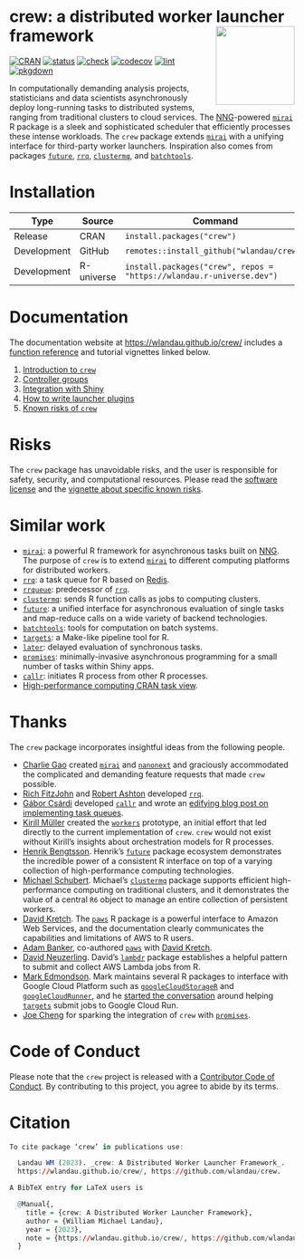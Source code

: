 
# crew: a distributed worker launcher framework <img src='man/figures/logo-readme.png' align="right" height="139"/>

<!-- badges: start --->

[![CRAN](https://www.r-pkg.org/badges/version/crew)](https://CRAN.R-project.org/package=crew)
[![status](https://www.repostatus.org/badges/latest/active.svg)](https://www.repostatus.org/#active)
[![check](https://github.com/wlandau/crew/actions/workflows/check.yaml/badge.svg)](https://github.com/wlandau/crew/actions?query=workflow%3Acheck)
[![codecov](https://codecov.io/gh/wlandau/crew/branch/main/graph/badge.svg?token=3T5DlLwUVl)](https://app.codecov.io/gh/wlandau/crew)
[![lint](https://github.com/wlandau/crew/actions/workflows/lint.yaml/badge.svg)](https://github.com/wlandau/crew/actions?query=workflow%3Alint)
[![pkgdown](https://github.com/wlandau/crew/actions/workflows/pkgdown.yaml/badge.svg)](https://github.com/wlandau/crew/actions?query=workflow%3Apkgdown)
<!-- badges: end --->

In computationally demanding analysis projects, statisticians and data
scientists asynchronously deploy long-running tasks to distributed
systems, ranging from traditional clusters to cloud services. The
[NNG](https://nng.nanomsg.org)-powered
[`mirai`](https://github.com/r-lib/mirai) R package is a sleek and
sophisticated scheduler that efficiently processes these intense
workloads. The `crew` package extends
[`mirai`](https://github.com/r-lib/mirai) with a unifying interface for
third-party worker launchers. Inspiration also comes from packages
[`future`](https://future.futureverse.org/),
[`rrq`](https://mrc-ide.github.io/rrq/),
[`clustermq`](https://mschubert.github.io/clustermq/), and
[`batchtools`](https://github.com/mlr-org/batchtools).

# Installation

| Type | Source | Command |
|----|----|----|
| Release | CRAN | `install.packages("crew")` |
| Development | GitHub | `remotes::install_github("wlandau/crew")` |
| Development | R-universe | `install.packages("crew", repos = "https://wlandau.r-universe.dev")` |

# Documentation

The documentation website at <https://wlandau.github.io/crew/> includes
a [function
reference](https://wlandau.github.io/crew/reference/index.html) and
tutorial vignettes linked below.

1.  [Introduction to
    `crew`](https://wlandau.github.io/crew/articles/introduction.html)
2.  [Controller
    groups](https://wlandau.github.io/crew/articles/groups.html)
3.  [Integration with
    Shiny](https://wlandau.github.io/crew/articles/shiny.html)
4.  [How to write launcher
    plugins](https://wlandau.github.io/crew/articles/plugins.html)
5.  [Known risks of
    `crew`](https://wlandau.github.io/crew/articles/risks.html)

# Risks

The `crew` package has unavoidable risks, and the user is responsible
for safety, security, and computational resources. Please read the
[software license](https://wlandau.github.io/crew/LICENSE.html) and the
[vignette about specific known
risks](https://wlandau.github.io/crew/articles/risks.html).

# Similar work

- [`mirai`](https://github.com/r-lib/mirai): a powerful R framework for
  asynchronous tasks built on [NNG](https://nng.nanomsg.org). The
  purpose of `crew` is to extend
  [`mirai`](https://github.com/r-lib/mirai) to different computing
  platforms for distributed workers.
- [`rrq`](https://mrc-ide.github.io/rrq/): a task queue for R based on
  [Redis](https://redis.io).
- [`rrqueue`](http://traitecoevo.github.io/rrqueue/): predecessor of
  [`rrq`](https://mrc-ide.github.io/rrq/).
- [`clustermq`](https://mschubert.github.io/clustermq/): sends R
  function calls as jobs to computing clusters.
- [`future`](https://future.futureverse.org/): a unified interface for
  asynchronous evaluation of single tasks and map-reduce calls on a wide
  variety of backend technologies.
- [`batchtools`](https://github.com/mlr-org/batchtools): tools for
  computation on batch systems.
- [`targets`](https://docs.ropensci.org/targets/): a Make-like pipeline
  tool for R.
- [`later`](https://r-lib.github.io/later/): delayed evaluation of
  synchronous tasks.
- [`promises`](https://rstudio.github.io/promises/): minimally-invasive
  asynchronous programming for a small number of tasks within Shiny
  apps.
- [`callr`](https://github.com/r-lib/callr): initiates R process from
  other R processes.
- [High-performance computing CRAN task
  view](https://CRAN.R-project.org/view=HighPerformanceComputing).

# Thanks

The `crew` package incorporates insightful ideas from the following
people.

- [Charlie Gao](https://github.com/shikokuchuo) created
  [`mirai`](https://github.com/r-lib/mirai) and
  [`nanonext`](https://github.com/r-lib/nanonext) and graciously
  accommodated the complicated and demanding feature requests that made
  `crew` possible.
- [Rich FitzJohn](https://github.com/richfitz) and [Robert
  Ashton](https://github.com/r-ash) developed
  [`rrq`](https://mrc-ide.github.io/rrq//).
- [Gábor Csárdi](https://github.com/gaborcsardi/) developed
  [`callr`](https://github.com/r-lib/callr) and wrote an [edifying blog
  post on implementing task
  queues](https://www.tidyverse.org/blog/2019/09/callr-task-q/).
- [Kirill Müller](https://github.com/krlmlr/) created the
  [`workers`](https://github.com/wlandau/workers) prototype, an initial
  effort that led directly to the current implementation of `crew`.
  `crew` would not exist without Kirill’s insights about orchestration
  models for R processes.
- [Henrik Bengtsson](https://github.com/futureverse/). Henrik’s
  [`future`](https://github.com/futureverse/future/) package ecosystem
  demonstrates the incredible power of a consistent R interface on top
  of a varying collection of high-performance computing technologies.
- [Michael Schubert](https://github.com/mschubert/). Michael’s
  [`clustermq`](https://mschubert.github.io/clustermq/) package supports
  efficient high-performance computing on traditional clusters, and it
  demonstrates the value of a central `R6` object to manage an entire
  collection of persistent workers.
- [David Kretch](https://github.com/davidkretch). The
  [`paws`](https://github.com/paws-r/paws) R package is a powerful
  interface to Amazon Web Services, and the documentation clearly
  communicates the capabilities and limitations of AWS to R users.
- [Adam Banker](https://github.com/adambanker), co-authored
  [`paws`](https://github.com/paws-r/paws) with [David
  Kretch](https://github.com/davidkretch).
- [David Neuzerling](https://github.com/mdneuzerling). David’s
  [`lambdr`](https://github.com/mdneuzerling/lambdr/) package
  establishes a helpful pattern to submit and collect AWS Lambda jobs
  from R.
- [Mark Edmondson](https://github.com/MarkEdmondson1234/). Mark
  maintains several R packages to interface with Google Cloud Platform
  such as
  [`googleCloudStorageR`](https://github.com/cloudyr/googleCloudStorageR)
  and
  [`googleCloudRunner`](https://github.com/MarkEdmondson1234/googleCloudRunner),
  and he [started the
  conversation](https://github.com/ropensci/targets/issues/720) around
  helping [`targets`](https://github.com/ropensci/targets) submit jobs
  to Google Cloud Run.
- [Joe Cheng](https://github.com/jcheng5) for sparking the integration
  of `crew` with [`promises`](https://rstudio.github.io/promises/).

# Code of Conduct

Please note that the `crew` project is released with a [Contributor Code
of
Conduct](https://github.com/wlandau/crew/blob/main/CODE_OF_CONDUCT.md).
By contributing to this project, you agree to abide by its terms.

# Citation

``` r
To cite package ‘crew’ in publications use:

  Landau WM (2023). _crew: A Distributed Worker Launcher Framework_.
  https://wlandau.github.io/crew/, https://github.com/wlandau/crew.

A BibTeX entry for LaTeX users is

  @Manual{,
    title = {crew: A Distributed Worker Launcher Framework},
    author = {William Michael Landau},
    year = {2023},
    note = {https://wlandau.github.io/crew/, https://github.com/wlandau/crew},
  }
```
